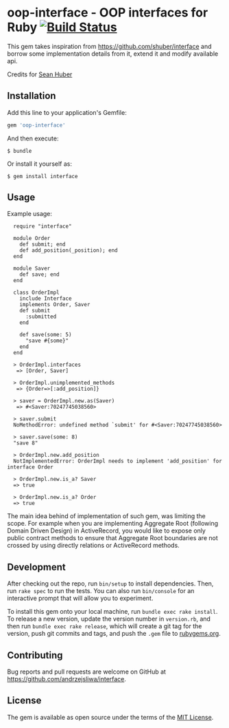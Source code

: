 # oop-interface - OOP interfaces for Ruby [![Build Status](https://travis-ci.org/andrzejsliwa/oop-interface.svg?branch=master)](https://travis-ci.org/andrzejsliwa/oop-interface)

This gem takes inspiration from https://github.com/shuber/interface and 
borrow some implementation details from it, extend it and modify available api.

Credits for [Sean Huber](https://github.com/shuber)

## Installation

Add this line to your application's Gemfile:

```ruby
gem 'oop-interface'
```

And then execute:

    $ bundle

Or install it yourself as:

    $ gem install interface

## Usage

Example usage:

      require "interface"

      module Order
        def submit; end
        def add_position(_position); end
      end
    
      module Saver
        def save; end
      end
    
      class OrderImpl
        include Interface
        implements Order, Saver
        def submit
          :submitted
        end
    
        def save(some: 5)
          "save #{some}"
        end
      end
      
      > OrderImpl.interfaces
       => [Order, Saver] 
       
      > OrderImpl.unimplemented_methods
       => {Order=>[:add_position]} 
       
      > saver = OrderImpl.new.as(Saver)
       => #<Saver:70247745038560> 
       
      > saver.submit
      NoMethodError: undefined method `submit' for #<Saver:70247745038560>
      
      > saver.save(some: 8)
      "save 8"
      
      > OrderImpl.new.add_position
      NotImplementedError: OrderImpl needs to implement 'add_position' for interface Order
      
      > OrderImpl.new.is_a? Saver
      => true 
      
      > OrderImpl.new.is_a? Order
      => true
      
The main idea behind of implementation of such gem, was limiting the scope.
For example when you are implementing Aggregate Root (following Domain Driven Design) 
in ActiveRecord, you would like to expose only public contract methods to ensure that 
Aggregate Root boundaries are not crossed by using directly relations or ActiveRecord methods.

## Development

After checking out the repo, run `bin/setup` to install dependencies. Then, run `rake spec` to run the tests. You can also run `bin/console` for an interactive prompt that will allow you to experiment.

To install this gem onto your local machine, run `bundle exec rake install`. To release a new version, update the version number in `version.rb`, and then run `bundle exec rake release`, which will create a git tag for the version, push git commits and tags, and push the `.gem` file to [rubygems.org](https://rubygems.org).

## Contributing

Bug reports and pull requests are welcome on GitHub at https://github.com/andrzejsliwa/interface.

## License

The gem is available as open source under the terms of the [MIT License](https://opensource.org/licenses/MIT).
